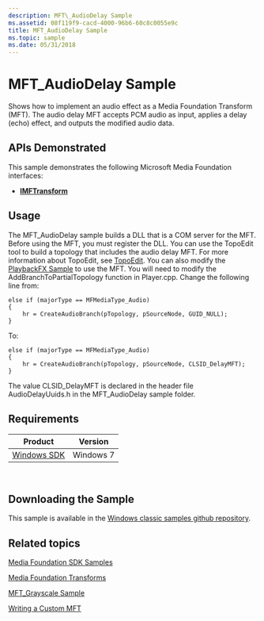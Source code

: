 ```yaml
---
description: MFT\_AudioDelay Sample
ms.assetid: 08f119f9-cacd-4000-96b6-60c8c0055e9c
title: MFT_AudioDelay Sample
ms.topic: sample
ms.date: 05/31/2018
---
```


# MFT\_AudioDelay Sample

Shows how to implement an audio effect as a Media Foundation Transform (MFT). The audio delay MFT accepts PCM audio as input, applies a delay (echo) effect, and outputs the modified audio data.

## APIs Demonstrated

This sample demonstrates the following Microsoft Media Foundation interfaces:

-   [**IMFTransform**](/windows/desktop/api/mftransform/nn-mftransform-imftransform)

## Usage

The MFT\_AudioDelay sample builds a DLL that is a COM server for the MFT. Before using the MFT, you must register the DLL. You can use the TopoEdit tool to build a topology that includes the audio delay MFT. For more information about TopoEdit, see [TopoEdit](topoedit.md). You can also modify the [PlaybackFX Sample](/previous-versions//bb970336(v=vs.85)) to use the MFT. You will need to modify the AddBranchToPartialTopology function in Player.cpp. Change the following line from:

``` syntax
else if (majorType == MFMediaType_Audio)
{
    hr = CreateAudioBranch(pTopology, pSourceNode, GUID_NULL);
}
```

To:

``` syntax
else if (majorType == MFMediaType_Audio)
{
    hr = CreateAudioBranch(pTopology, pSourceNode, CLSID_DelayMFT);
}
```

The value CLSID\_DelayMFT is declared in the header file AudioDelayUuids.h in the MFT\_AudioDelay sample folder.

## Requirements



| Product                                                        | Version   |
|----------------------------------------------------------------|-----------|
| [Windows SDK](https://msdn.microsoft.com/windowsvista/bb980924.aspx) | Windows 7 |



 

## Downloading the Sample

This sample is available in the [Windows classic samples github repository](https://github.com/Microsoft/Windows-classic-samples/tree/master/Samples/Win7Samples/multimedia/mediafoundation/mft_audiodelay).

## Related topics

<dl> <dt>

[Media Foundation SDK Samples](media-foundation-sdk-samples.md)
</dt> <dt>

[Media Foundation Transforms](media-foundation-transforms.md)
</dt> <dt>

[MFT\_Grayscale Sample](mft-grayscale-sample.md)
</dt> <dt>

[Writing a Custom MFT](writing-a-custom-mft.md)
</dt> </dl>

 

 
